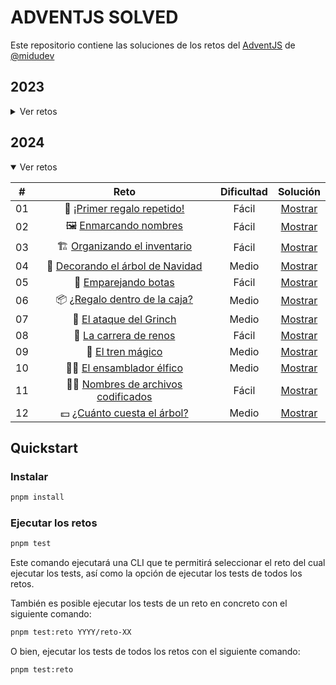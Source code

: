 # ADVENTJS SOLVED

Este repositorio contiene las soluciones de los retos del [AdventJS](https://adventjs.dev) de [@midudev](https://twitter.com/midudev)

## 2023

<details>

<summary>Ver retos</summary>

|  #  |                             Reto                             | Dificultad |              Solución               |
| :-: | :----------------------------------------------------------: | :--------: | :---------------------------------: |
| 01  |    🎁 [¡Primer regalo repetido!](2023/reto-01/README.md)     |   Fácil    | [Mostrar](2023/reto-01/solution.ts) |
| 02  |  🏭️ [Ponemos en marcha la fábrica](2023/reto-02/README.md)  |   Fácil    | [Mostrar](2023/reto-02/solution.ts) |
| 03  |        😏 [El elfo travieso](2023/reto-03/README.md)         |   Fácil    | [Mostrar](2023/reto-03/solution.ts) |
| 04  | 😵‍💫 [Dale la vuelta a los paréntesis](2023/reto-04/README.md) |   Medio    | [Mostrar](2023/reto-04/solution.ts) |
| 05  |     🛷 [El CyberTruck de Santa](2023/reto-05/README.md)      |   Medio    | [Mostrar](2023/reto-05/solution.ts) |
| 06  |       🦌 [Los renos a prueba](2023/reto-06/README.md)        |   Fácil    | [Mostrar](2023/reto-06/solution.ts) |
| 07  |        📦️ [Las cajas en 3D](2023/reto-07/README.md)         |   Fácil    | [Mostrar](2023/reto-07/solution.ts) |
| 08  |      🏬 [Ordenando el almacén](2023/reto-08/README.md)       |   Medio    | [Mostrar](2023/reto-08/solution.ts) |
| 09  |        🚦 [Alterna las luces](2023/reto-09/README.md)        |   Fácil    | [Mostrar](2023/reto-09/solution.ts) |
| 10  | 🎄 [Crea tu propio árbol de navidad](2023/reto-10/README.md) |   Fácil    | [Mostrar](2023/reto-10/solution.ts) |
| 11  |      📖 [Los elfos estudiosos](2023/reto-11/README.md)       |   Medio    | [Mostrar](2023/reto-11/solution.ts) |
| 12  |      📷 [¿Es una copia válida?](2023/reto-12/README.md)      |   Medio    | [Mostrar](2023/reto-12/solution.ts) |
| 13  |      ⌚️ [Calculando el tiempo](2023/reto-13/README.md)       |   Fácil    | [Mostrar](2023/reto-13/solution.ts) |
| 14  |         🚨 [Evita la alarma](2023/reto-14/README.md)         |   Medio    | [Mostrar](2023/reto-14/solution.ts) |
| 15  |         ↔️ [Robot autónomo](2023/reto-15/README.md)          |   Medio    | [Mostrar](2023/reto-15/solution.ts) |

</details>

## 2024

<details open>

<summary>Ver retos</summary>

|  #  |                             Reto                             | Dificultad |              Solución               |
| :-: | :----------------------------------------------------------: | :--------: | :---------------------------------: |
| 01  |    🎁 [¡Primer regalo repetido!](2024/reto-01/README.md)     |   Fácil    | [Mostrar](2024/reto-01/solution.ts) |
| 02  |       🖼️ [Enmarcando nombres](2024/reto-02/README.md)        |   Fácil    | [Mostrar](2024/reto-02/solution.ts) |
| 03  |    🏗️ [Organizando el inventario](2024/reto-03/README.md)    |   Fácil    | [Mostrar](2024/reto-03/solution.ts) |
| 04  |  🎄 [Decorando el árbol de Navidad](2024/reto-04/README.md)  |   Medio    | [Mostrar](2024/reto-04/solution.ts) |
| 05  |        👞 [Emparejando botas](2024/reto-05/README.md)        |   Fácil    | [Mostrar](2024/reto-05/solution.ts) |
| 06  |   📦️ [¿Regalo dentro de la caja?](2024/reto-06/README.md)   |   Medio    | [Mostrar](2024/reto-06/solution.ts) |
| 07  |      👹 [El ataque del Grinch](2024/reto-07/README.md)       |   Medio    | [Mostrar](2024/reto-07/solution.ts) |
| 08  |       🦌 [La carrera de renos](2024/reto-08/README.md)       |   Fácil    | [Mostrar](2024/reto-08/solution.ts) |
| 09  |         🚂 [El tren mágico](2024/reto-09/README.md)          |   Medio    | [Mostrar](2024/reto-09/solution.ts) |
| 10  |      🧑‍💻 [El ensamblador élfico](2024/reto-10/README.md)      |   Medio    | [Mostrar](2024/reto-10/solution.ts) |
| 11  | 🏴‍☠️ [Nombres de archivos codificados](2024/reto-11/README.md) |   Fácil    | [Mostrar](2024/reto-11/solution.ts) |
| 12  |    💵 [¿Cuánto cuesta el árbol?](2024/reto-12/README.md)     |   Medio    | [Mostrar](2024/reto-12/solution.ts) |

</details>

## Quickstart

### Instalar

```bash
pnpm install
```

### Ejecutar los retos

```bash
pnpm test
```

Este comando ejecutará una CLI que te permitirá seleccionar el reto del cual ejecutar los tests, así como la opción de ejecutar los tests de todos los retos.

También es posible ejecutar los tests de un reto en concreto con el siguiente comando:

```bash
pnpm test:reto YYYY/reto-XX
```

O bien, ejecutar los tests de todos los retos con el siguiente comando:

```bash
pnpm test:reto
```
